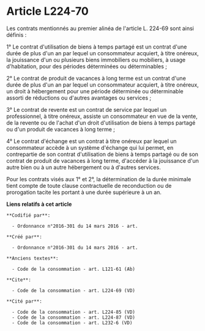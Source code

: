 # Article L224-70

Les contrats mentionnés au premier alinéa de l'article L. 224-69 sont ainsi définis : 

1° Le contrat d'utilisation de biens à temps partagé est un contrat d'une durée de plus d'un an par lequel un consommateur
acquiert, à titre onéreux, la jouissance d'un ou plusieurs biens immobiliers ou mobiliers, à usage d'habitation, pour des
périodes déterminées ou déterminables ; 

2° Le contrat de produit de vacances à long terme est un contrat d'une durée de plus d'un an par lequel un consommateur
acquiert, à titre onéreux, un droit à hébergement pour une période déterminée ou déterminable assorti de réductions ou
d'autres avantages ou services ; 

3° Le contrat de revente est un contrat de service par lequel un professionnel, à titre onéreux, assiste un consommateur en
vue de la vente, de la revente ou de l'achat d'un droit d'utilisation de biens à temps partagé ou d'un produit de vacances à
long terme ; 

4° Le contrat d'échange est un contrat à titre onéreux par lequel un consommateur accède à un système d'échange qui lui
permet, en contrepartie de son contrat d'utilisation de biens à temps partagé ou de son contrat de produit de vacances à long
terme, d'accéder à la jouissance d'un autre bien ou à un autre hébergement ou à d'autres services. 

Pour les contrats visés aux 1° et 2°, la détermination de la durée minimale tient compte de toute clause contractuelle de
reconduction ou de prorogation tacite les portant à une durée supérieure à un an.

**Liens relatifs à cet article**

	**Codifié par**:

	  - Ordonnance n°2016-301 du 14 mars 2016 - art.

	**Créé par**:

	  - Ordonnance n°2016-301 du 14 mars 2016 - art.

	**Anciens textes**:

	  - Code de la consommation - art. L121-61 (Ab)

	**Cite**:

	  - Code de la consommation - art. L224-69 (VD)

	**Cité par**:

	  - Code de la consommation - art. L224-85 (VD)
	  - Code de la consommation - art. L224-87 (VD)
	  - Code de la consommation - art. L232-6 (VD)
